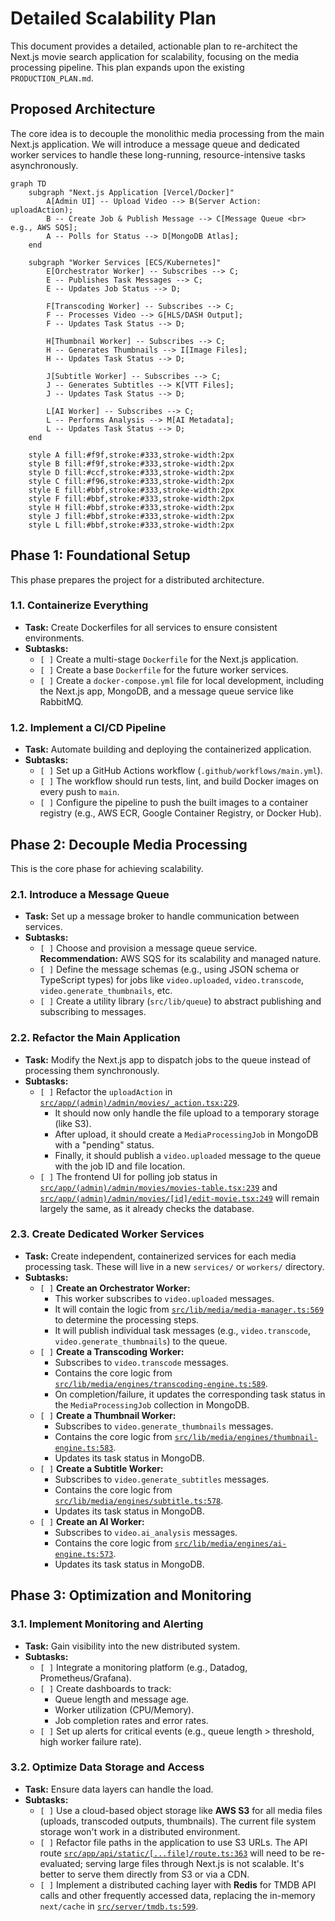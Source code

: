 # Detailed Scalability Plan

This document provides a detailed, actionable plan to re-architect the Next.js movie search application for scalability, focusing on the media processing pipeline. This plan expands upon the existing `PRODUCTION_PLAN.md`.

## Proposed Architecture

The core idea is to decouple the monolithic media processing from the main Next.js application. We will introduce a message queue and dedicated worker services to handle these long-running, resource-intensive tasks asynchronously.

```mermaid
graph TD
    subgraph "Next.js Application [Vercel/Docker]"
        A[Admin UI] -- Upload Video --> B(Server Action: uploadAction);
        B -- Create Job & Publish Message --> C[Message Queue <br> e.g., AWS SQS];
        A -- Polls for Status --> D[MongoDB Atlas];
    end

    subgraph "Worker Services [ECS/Kubernetes]"
        E[Orchestrator Worker] -- Subscribes --> C;
        E -- Publishes Task Messages --> C;
        E -- Updates Job Status --> D;

        F[Transcoding Worker] -- Subscribes --> C;
        F -- Processes Video --> G[HLS/DASH Output];
        F -- Updates Task Status --> D;

        H[Thumbnail Worker] -- Subscribes --> C;
        H -- Generates Thumbnails --> I[Image Files];
        H -- Updates Task Status --> D;

        J[Subtitle Worker] -- Subscribes --> C;
        J -- Generates Subtitles --> K[VTT Files];
        J -- Updates Task Status --> D;

        L[AI Worker] -- Subscribes --> C;
        L -- Performs Analysis --> M[AI Metadata];
        L -- Updates Task Status --> D;
    end

    style A fill:#f9f,stroke:#333,stroke-width:2px
    style B fill:#f9f,stroke:#333,stroke-width:2px
    style D fill:#ccf,stroke:#333,stroke-width:2px
    style C fill:#f96,stroke:#333,stroke-width:2px
    style E fill:#bbf,stroke:#333,stroke-width:2px
    style F fill:#bbf,stroke:#333,stroke-width:2px
    style H fill:#bbf,stroke:#333,stroke-width:2px
    style J fill:#bbf,stroke:#333,stroke-width:2px
    style L fill:#bbf,stroke:#333,stroke-width:2px
```

## Phase 1: Foundational Setup

This phase prepares the project for a distributed architecture.

### 1.1. Containerize Everything

- **Task:** Create Dockerfiles for all services to ensure consistent environments.
- **Subtasks:**
  - `[ ]` Create a multi-stage `Dockerfile` for the Next.js application.
  - `[ ]` Create a base `Dockerfile` for the future worker services.
  - `[ ]` Create a `docker-compose.yml` file for local development, including the Next.js app, MongoDB, and a message queue service like RabbitMQ.

### 1.2. Implement a CI/CD Pipeline

- **Task:** Automate building and deploying the containerized application.
- **Subtasks:**
  - `[ ]` Set up a GitHub Actions workflow (`.github/workflows/main.yml`).
  - `[ ]` The workflow should run tests, lint, and build Docker images on every push to `main`.
  - `[ ]` Configure the pipeline to push the built images to a container registry (e.g., AWS ECR, Google Container Registry, or Docker Hub).

## Phase 2: Decouple Media Processing

This is the core phase for achieving scalability.

### 2.1. Introduce a Message Queue

- **Task:** Set up a message broker to handle communication between services.
- **Subtasks:**
  - `[ ]` Choose and provision a message queue service. **Recommendation:** AWS SQS for its scalability and managed nature.
  - `[ ]` Define the message schemas (e.g., using JSON schema or TypeScript types) for jobs like `video.uploaded`, `video.transcode`, `video.generate_thumbnails`, etc.
  - `[ ]` Create a utility library (`src/lib/queue`) to abstract publishing and subscribing to messages.

### 2.2. Refactor the Main Application

- **Task:** Modify the Next.js app to dispatch jobs to the queue instead of processing them synchronously.
- **Subtasks:**
  - `[ ]` Refactor the `uploadAction` in [`src/app/(admin)/admin/movies/_action.tsx:229`](<src/app/(admin)/admin/movies/_action.tsx:229>).
    - It should now only handle the file upload to a temporary storage (like S3).
    - After upload, it should create a `MediaProcessingJob` in MongoDB with a "pending" status.
    - Finally, it should publish a `video.uploaded` message to the queue with the job ID and file location.
  - `[ ]` The frontend UI for polling job status in [`src/app/(admin)/admin/movies/movies-table.tsx:239`](<src/app/(admin)/admin/movies/movies-table.tsx:239>) and [`src/app/(admin)/admin/movies/[id]/edit-movie.tsx:249`](<src/app/(admin)/admin/movies/[id]/edit-movie.tsx:249>) will remain largely the same, as it already checks the database.

### 2.3. Create Dedicated Worker Services

- **Task:** Create independent, containerized services for each media processing task. These will live in a new `services/` or `workers/` directory.
- **Subtasks:**
  - `[ ]` **Create an Orchestrator Worker:**
    - This worker subscribes to `video.uploaded` messages.
    - It will contain the logic from [`src/lib/media/media-manager.ts:569`](src/lib/media/media-manager.ts:569) to determine the processing steps.
    - It will publish individual task messages (e.g., `video.transcode`, `video.generate_thumbnails`) to the queue.
  - `[ ]` **Create a Transcoding Worker:**
    - Subscribes to `video.transcode` messages.
    - Contains the core logic from [`src/lib/media/engines/transcoding-engine.ts:589`](src/lib/media/engines/transcoding-engine.ts:589).
    - On completion/failure, it updates the corresponding task status in the `MediaProcessingJob` collection in MongoDB.
  - `[ ]` **Create a Thumbnail Worker:**
    - Subscribes to `video.generate_thumbnails` messages.
    - Contains the core logic from [`src/lib/media/engines/thumbnail-engine.ts:583`](src/lib/media/engines/thumbnail-engine.ts:583).
    - Updates its task status in MongoDB.
  - `[ ]` **Create a Subtitle Worker:**
    - Subscribes to `video.generate_subtitles` messages.
    - Contains the core logic from [`src/lib/media/engines/subtitle.ts:578`](src/lib/media/engines/subtitle.ts:578).
    - Updates its task status in MongoDB.
  - `[ ]` **Create an AI Worker:**
    - Subscribes to `video.ai_analysis` messages.
    - Contains the core logic from [`src/lib/media/engines/ai-engine.ts:573`](src/lib/media/engines/ai-engine.ts:573).
    - Updates its task status in MongoDB.

## Phase 3: Optimization and Monitoring

### 3.1. Implement Monitoring and Alerting

- **Task:** Gain visibility into the new distributed system.
- **Subtasks:**
  - `[ ]` Integrate a monitoring platform (e.g., Datadog, Prometheus/Grafana).
  - `[ ]` Create dashboards to track:
    - Queue length and message age.
    - Worker utilization (CPU/Memory).
    - Job completion rates and error rates.
  - `[ ]` Set up alerts for critical events (e.g., queue length > threshold, high worker failure rate).

### 3.2. Optimize Data Storage and Access

- **Task:** Ensure data layers can handle the load.
- **Subtasks:**
  - `[ ]` Use a cloud-based object storage like **AWS S3** for all media files (uploads, transcoded outputs, thumbnails). The current file system storage won't work in a distributed environment.
  - `[ ]` Refactor file paths in the application to use S3 URLs. The API route [`src/app/api/static/[...file]/route.ts:363`](src/app/api/static/[...file]/route.ts:363) will need to be re-evaluated; serving large files through Next.js is not scalable. It's better to serve them directly from S3 or via a CDN.
  - `[ ]` Implement a distributed caching layer with **Redis** for TMDB API calls and other frequently accessed data, replacing the in-memory `next/cache` in [`src/server/tmdb.ts:599`](src/server/tmdb.ts:599).
